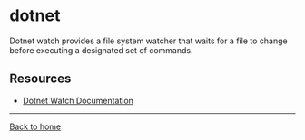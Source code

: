 # dotnet

Dotnet watch provides a file system watcher that waits for a file to change before executing a designated set of commands.

## Resources

- [Dotnet Watch Documentation](https://docs.microsoft.com/en-us/dotnet/core/whats-new/dotnet-core-2-1)

---

[Back to home](../README.md)